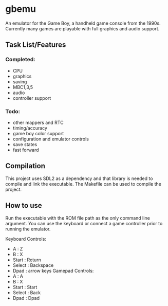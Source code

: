# gbemu

An emulator for the Game Boy, a handheld game console from the 1990s. Currently many games are playable with full graphics and audio support.

## Task List/Features

### Completed:
- CPU
- graphics
- saving
- MBC1,3,5
- audio
- controller support

### Todo:
- other mappers and RTC
- timing/accuracy
- game boy color support
- configuration and emulator controls
- save states
- fast forward

## Compilation
This project uses SDL2 as a dependency and that library is needed to compile and link the executable. The Makefile can be used to compile the project.

## How to use
Run the executable with the ROM file path as the only command line argument. You can use the keyboard or connect a game controller prior to running the emulator.<p>
Keyboard Controls:
- A : Z
- B : X
- Start : Return
- Select : Backspace
- Dpad : arrow keys
Gamepad Controls:
- A : A
- B : X
- Start : Start
- Select : Back
- Dpad : Dpad